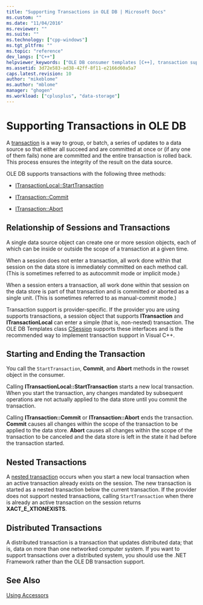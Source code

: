 ```yaml
---
title: "Supporting Transactions in OLE DB | Microsoft Docs"
ms.custom: ""
ms.date: "11/04/2016"
ms.reviewer: ""
ms.suite: ""
ms.technology: ["cpp-windows"]
ms.tgt_pltfrm: ""
ms.topic: "reference"
dev_langs: ["C++"]
helpviewer_keywords: ["OLE DB consumer templates [C++], transaction support", "transactions [C++], OLE DB support for", "nested transactions [C++]", "OLE DB [C++], transaction support", "databases [C++], transactions", "distributed transactions [C++]"]
ms.assetid: 3d72e583-ad38-42ff-8f11-e2166d60a5a7
caps.latest.revision: 10
author: "mikeblome"
ms.author: "mblome"
manager: "ghogen"
ms.workload: ["cplusplus", "data-storage"]
---
```

# Supporting Transactions in OLE DB
A [transaction](../../data/transactions-mfc-data-access.md) is a way to group, or batch, a series of updates to a data source so that either all succeed and are committed at once or (if any one of them fails) none are committed and the entire transaction is rolled back. This process ensures the integrity of the result on the data source.  
  
 OLE DB supports transactions with the following three methods:  
  
-   [ITransactionLocal::StartTransaction](https://msdn.microsoft.com/en-us/library/ms709786.aspx)  
  
-   [ITransaction::Commit](https://msdn.microsoft.com/en-us/library/ms713008.aspx)  
  
-   [ITransaction::Abort](https://msdn.microsoft.com/en-us/library/ms709833.aspx)  
  
## Relationship of Sessions and Transactions  
 A single data source object can create one or more session objects, each of which can be inside or outside the scope of a transaction at a given time.  
  
 When a session does not enter a transaction, all work done within that session on the data store is immediately committed on each method call. (This is sometimes referred to as autocommit mode or implicit mode.)  
  
 When a session enters a transaction, all work done within that session on the data store is part of that transaction and is committed or aborted as a single unit. (This is sometimes referred to as manual-commit mode.)  
  
 Transaction support is provider-specific. If the provider you are using supports transactions, a session object that supports **ITransaction** and **ITransactionLocal** can enter a simple (that is, non-nested) transaction. The OLE DB Templates class [CSession](../../data/oledb/csession-class.md) supports these interfaces and is the recommended way to implement transaction support in Visual C++.  
  
## Starting and Ending the Transaction  
 You call the `StartTransaction`, **Commit**, and **Abort** methods in the rowset object in the consumer.  
  
 Calling **ITransactionLocal::StartTransaction** starts a new local transaction. When you start the transaction, any changes mandated by subsequent operations are not actually applied to the data store until you commit the transaction.  
  
 Calling **ITransaction::Commit** or **ITransaction::Abort** ends the transaction. **Commit** causes all changes within the scope of the transaction to be applied to the data store. **Abort** causes all changes within the scope of the transaction to be canceled and the data store is left in the state it had before the transaction started.  
  
## Nested Transactions  
 A [nested transaction](https://msdn.microsoft.com/en-us/library/ms716985.aspx) occurs when you start a new local transaction when an active transaction already exists on the session. The new transaction is started as a nested transaction below the current transaction. If the provider does not support nested transactions, calling `StartTransaction` when there is already an active transaction on the session returns **XACT_E_XTIONEXISTS**.  
  
## Distributed Transactions  
 A distributed transaction is a transaction that updates distributed data; that is, data on more than one networked computer system. If you want to support transactions over a distributed system, you should use the .NET Framework rather than the OLE DB transaction support.  
  
## See Also  
 [Using Accessors](../../data/oledb/using-accessors.md)